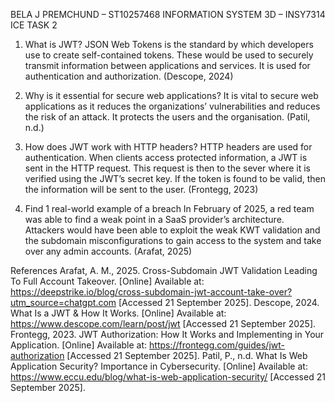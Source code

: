 BELA J PREMCHUND – ST10257468
INFORMATION SYSTEM 3D – INSY7314
ICE TASK 2

1.	What is JWT?
JSON Web Tokens is the standard by which developers use to create self-contained tokens. These would be used to securely transmit information between applications and services. It is used for authentication and authorization.  (Descope, 2024)

2.	Why is it essential for secure web applications?
It is vital to secure web applications as it reduces the organizations’ vulnerabilities and reduces the risk of an attack. It protects the users and the organisation. (Patil, n.d.)

3.	How does JWT work with HTTP headers?
HTTP headers are used for authentication. When clients access protected information, a JWT is sent in the HTTP request. This request is then to the sever where it is verified using the JWT’s secret key. If the token is found to be valid, then the information will be sent to the user.  (Frontegg, 2023)

4.	Find 1 real-world example of a breach
In February of 2025, a red team was able to find a weak point in a SaaS provider’s architecture. Attackers would have been able to exploit the weak KWT validation and the subdomain misconfigurations to gain access to the system and take over any admin accounts.  (Arafat, 2025)

References
Arafat, A. M., 2025. Cross-Subdomain JWT Validation Leading To Full Account Takeover. [Online] 
Available at: https://deepstrike.io/blog/cross-subdomain-jwt-account-take-over?utm_source=chatgpt.com
[Accessed 21 September 2025].
Descope, 2024. What Is a JWT & How It Works. [Online] 
Available at: https://www.descope.com/learn/post/jwt
[Accessed 21 September 2025].
Frontegg, 2023. JWT Authorization: How It Works and Implementing in Your Application. [Online] 
Available at: https://frontegg.com/guides/jwt-authorization
[Accessed 21 September 2025].
Patil, P., n.d. What Is Web Application Security? Importance in Cybersecurity. [Online] 
Available at: https://www.eccu.edu/blog/what-is-web-application-security/
[Accessed 21 September 2025].


